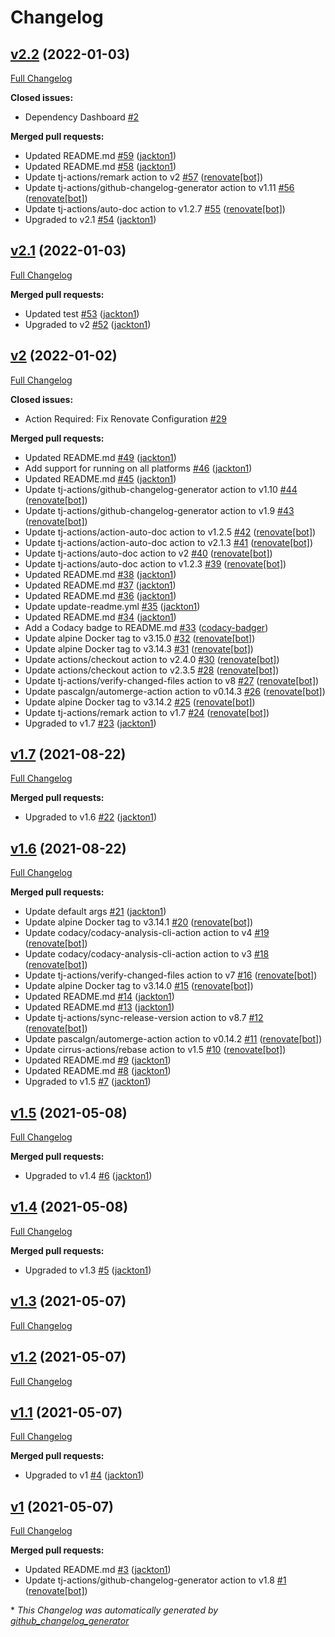 # Changelog

## [v2.2](https://github.com/tj-actions/remark/tree/v2.2) (2022-01-03)

[Full Changelog](https://github.com/tj-actions/remark/compare/v2.1...v2.2)

**Closed issues:**

- Dependency Dashboard [\#2](https://github.com/tj-actions/remark/issues/2)

**Merged pull requests:**

- Updated README.md [\#59](https://github.com/tj-actions/remark/pull/59) ([jackton1](https://github.com/jackton1))
- Updated README.md [\#58](https://github.com/tj-actions/remark/pull/58) ([jackton1](https://github.com/jackton1))
- Update tj-actions/remark action to v2 [\#57](https://github.com/tj-actions/remark/pull/57) ([renovate[bot]](https://github.com/apps/renovate))
- Update tj-actions/github-changelog-generator action to v1.11 [\#56](https://github.com/tj-actions/remark/pull/56) ([renovate[bot]](https://github.com/apps/renovate))
- Update tj-actions/auto-doc action to v1.2.7 [\#55](https://github.com/tj-actions/remark/pull/55) ([renovate[bot]](https://github.com/apps/renovate))
- Upgraded to v2.1 [\#54](https://github.com/tj-actions/remark/pull/54) ([jackton1](https://github.com/jackton1))

## [v2.1](https://github.com/tj-actions/remark/tree/v2.1) (2022-01-03)

[Full Changelog](https://github.com/tj-actions/remark/compare/v2...v2.1)

**Merged pull requests:**

- Updated test [\#53](https://github.com/tj-actions/remark/pull/53) ([jackton1](https://github.com/jackton1))
- Upgraded to v2 [\#52](https://github.com/tj-actions/remark/pull/52) ([jackton1](https://github.com/jackton1))

## [v2](https://github.com/tj-actions/remark/tree/v2) (2022-01-02)

[Full Changelog](https://github.com/tj-actions/remark/compare/v1.7...v2)

**Closed issues:**

- Action Required: Fix Renovate Configuration [\#29](https://github.com/tj-actions/remark/issues/29)

**Merged pull requests:**

- Updated README.md [\#49](https://github.com/tj-actions/remark/pull/49) ([jackton1](https://github.com/jackton1))
- Add support for running on all platforms [\#46](https://github.com/tj-actions/remark/pull/46) ([jackton1](https://github.com/jackton1))
- Updated README.md [\#45](https://github.com/tj-actions/remark/pull/45) ([jackton1](https://github.com/jackton1))
- Update tj-actions/github-changelog-generator action to v1.10 [\#44](https://github.com/tj-actions/remark/pull/44) ([renovate[bot]](https://github.com/apps/renovate))
- Update tj-actions/github-changelog-generator action to v1.9 [\#43](https://github.com/tj-actions/remark/pull/43) ([renovate[bot]](https://github.com/apps/renovate))
- Update tj-actions/action-auto-doc action to v1.2.5 [\#42](https://github.com/tj-actions/remark/pull/42) ([renovate[bot]](https://github.com/apps/renovate))
- Update tj-actions/action-auto-doc action to v2.1.3 [\#41](https://github.com/tj-actions/remark/pull/41) ([renovate[bot]](https://github.com/apps/renovate))
- Update tj-actions/auto-doc action to v2 [\#40](https://github.com/tj-actions/remark/pull/40) ([renovate[bot]](https://github.com/apps/renovate))
- Update tj-actions/auto-doc action to v1.2.3 [\#39](https://github.com/tj-actions/remark/pull/39) ([renovate[bot]](https://github.com/apps/renovate))
- Updated README.md [\#38](https://github.com/tj-actions/remark/pull/38) ([jackton1](https://github.com/jackton1))
- Updated README.md [\#37](https://github.com/tj-actions/remark/pull/37) ([jackton1](https://github.com/jackton1))
- Updated README.md [\#36](https://github.com/tj-actions/remark/pull/36) ([jackton1](https://github.com/jackton1))
- Update update-readme.yml [\#35](https://github.com/tj-actions/remark/pull/35) ([jackton1](https://github.com/jackton1))
- Updated README.md [\#34](https://github.com/tj-actions/remark/pull/34) ([jackton1](https://github.com/jackton1))
- Add a Codacy badge to README.md [\#33](https://github.com/tj-actions/remark/pull/33) ([codacy-badger](https://github.com/codacy-badger))
- Update alpine Docker tag to v3.15.0 [\#32](https://github.com/tj-actions/remark/pull/32) ([renovate[bot]](https://github.com/apps/renovate))
- Update alpine Docker tag to v3.14.3 [\#31](https://github.com/tj-actions/remark/pull/31) ([renovate[bot]](https://github.com/apps/renovate))
- Update actions/checkout action to v2.4.0 [\#30](https://github.com/tj-actions/remark/pull/30) ([renovate[bot]](https://github.com/apps/renovate))
- Update actions/checkout action to v2.3.5 [\#28](https://github.com/tj-actions/remark/pull/28) ([renovate[bot]](https://github.com/apps/renovate))
- Update tj-actions/verify-changed-files action to v8 [\#27](https://github.com/tj-actions/remark/pull/27) ([renovate[bot]](https://github.com/apps/renovate))
- Update pascalgn/automerge-action action to v0.14.3 [\#26](https://github.com/tj-actions/remark/pull/26) ([renovate[bot]](https://github.com/apps/renovate))
- Update alpine Docker tag to v3.14.2 [\#25](https://github.com/tj-actions/remark/pull/25) ([renovate[bot]](https://github.com/apps/renovate))
- Update tj-actions/remark action to v1.7 [\#24](https://github.com/tj-actions/remark/pull/24) ([renovate[bot]](https://github.com/apps/renovate))
- Upgraded to v1.7 [\#23](https://github.com/tj-actions/remark/pull/23) ([jackton1](https://github.com/jackton1))

## [v1.7](https://github.com/tj-actions/remark/tree/v1.7) (2021-08-22)

[Full Changelog](https://github.com/tj-actions/remark/compare/v1.6...v1.7)

**Merged pull requests:**

- Upgraded to v1.6 [\#22](https://github.com/tj-actions/remark/pull/22) ([jackton1](https://github.com/jackton1))

## [v1.6](https://github.com/tj-actions/remark/tree/v1.6) (2021-08-22)

[Full Changelog](https://github.com/tj-actions/remark/compare/v1.5...v1.6)

**Merged pull requests:**

- Update default args [\#21](https://github.com/tj-actions/remark/pull/21) ([jackton1](https://github.com/jackton1))
- Update alpine Docker tag to v3.14.1 [\#20](https://github.com/tj-actions/remark/pull/20) ([renovate[bot]](https://github.com/apps/renovate))
- Update codacy/codacy-analysis-cli-action action to v4 [\#19](https://github.com/tj-actions/remark/pull/19) ([renovate[bot]](https://github.com/apps/renovate))
- Update codacy/codacy-analysis-cli-action action to v3 [\#18](https://github.com/tj-actions/remark/pull/18) ([renovate[bot]](https://github.com/apps/renovate))
- Update tj-actions/verify-changed-files action to v7 [\#16](https://github.com/tj-actions/remark/pull/16) ([renovate[bot]](https://github.com/apps/renovate))
- Update alpine Docker tag to v3.14.0 [\#15](https://github.com/tj-actions/remark/pull/15) ([renovate[bot]](https://github.com/apps/renovate))
- Updated README.md [\#14](https://github.com/tj-actions/remark/pull/14) ([jackton1](https://github.com/jackton1))
- Updated README.md [\#13](https://github.com/tj-actions/remark/pull/13) ([jackton1](https://github.com/jackton1))
- Update tj-actions/sync-release-version action to v8.7 [\#12](https://github.com/tj-actions/remark/pull/12) ([renovate[bot]](https://github.com/apps/renovate))
- Update pascalgn/automerge-action action to v0.14.2 [\#11](https://github.com/tj-actions/remark/pull/11) ([renovate[bot]](https://github.com/apps/renovate))
- Update cirrus-actions/rebase action to v1.5 [\#10](https://github.com/tj-actions/remark/pull/10) ([renovate[bot]](https://github.com/apps/renovate))
- Updated README.md [\#9](https://github.com/tj-actions/remark/pull/9) ([jackton1](https://github.com/jackton1))
- Updated README.md [\#8](https://github.com/tj-actions/remark/pull/8) ([jackton1](https://github.com/jackton1))
- Upgraded to v1.5 [\#7](https://github.com/tj-actions/remark/pull/7) ([jackton1](https://github.com/jackton1))

## [v1.5](https://github.com/tj-actions/remark/tree/v1.5) (2021-05-08)

[Full Changelog](https://github.com/tj-actions/remark/compare/v1.4...v1.5)

**Merged pull requests:**

- Upgraded to v1.4 [\#6](https://github.com/tj-actions/remark/pull/6) ([jackton1](https://github.com/jackton1))

## [v1.4](https://github.com/tj-actions/remark/tree/v1.4) (2021-05-08)

[Full Changelog](https://github.com/tj-actions/remark/compare/v1.3...v1.4)

**Merged pull requests:**

- Upgraded to v1.3 [\#5](https://github.com/tj-actions/remark/pull/5) ([jackton1](https://github.com/jackton1))

## [v1.3](https://github.com/tj-actions/remark/tree/v1.3) (2021-05-07)

[Full Changelog](https://github.com/tj-actions/remark/compare/v1.2...v1.3)

## [v1.2](https://github.com/tj-actions/remark/tree/v1.2) (2021-05-07)

[Full Changelog](https://github.com/tj-actions/remark/compare/v1.1...v1.2)

## [v1.1](https://github.com/tj-actions/remark/tree/v1.1) (2021-05-07)

[Full Changelog](https://github.com/tj-actions/remark/compare/v1...v1.1)

**Merged pull requests:**

- Upgraded to v1 [\#4](https://github.com/tj-actions/remark/pull/4) ([jackton1](https://github.com/jackton1))

## [v1](https://github.com/tj-actions/remark/tree/v1) (2021-05-07)

[Full Changelog](https://github.com/tj-actions/remark/compare/f5d0ab4dac42ec1caf3c44ad033110c4e5c25e5e...v1)

**Merged pull requests:**

- Updated README.md [\#3](https://github.com/tj-actions/remark/pull/3) ([jackton1](https://github.com/jackton1))
- Update tj-actions/github-changelog-generator action to v1.8 [\#1](https://github.com/tj-actions/remark/pull/1) ([renovate[bot]](https://github.com/apps/renovate))



\* *This Changelog was automatically generated by [github_changelog_generator](https://github.com/github-changelog-generator/github-changelog-generator)*

